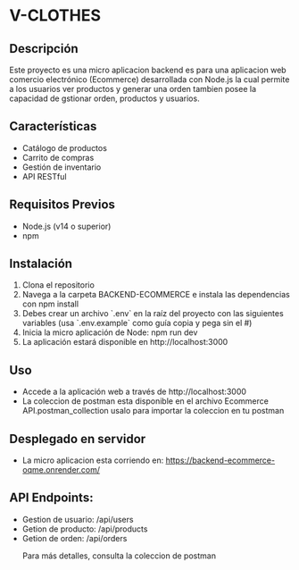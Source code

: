 <h1>V-CLOTHES</h1> 
<h2>Descripción</h2> 
<p>
  Este proyecto es una micro aplicacion backend es para una aplicacion web comercio 
  electrónico (Ecommerce) desarrollada con Node.js la cual permite a los usuarios ver productos y generar una orden tambien posee la 
  capacidad de gstionar orden, productos y usuarios.
</p>
<h2>Características</h2> 
<ul>
  <li>Catálogo de productos</li>
  <li>Carrito de compras</li>
  <li>Gestión de inventario</li>
  <li>API RESTful</li>
</ul>
<h2>Requisitos Previos</h2> 
<ul>
  <li>Node.js (v14 o superior)</li>
  <li>npm</li>
</ul>
<h2>Instalación</h2>
<ol>
  <li>Clona el repositorio</li>
  <li>Navega a la carpeta BACKEND-ECOMMERCE e instala las dependencias con npm install</li>
  <li>Debes crear un archivo `.env` en la raíz del proyecto con las siguientes variables (usa `.env.example` como guía copia y pega sin el #)</li>
  <li>Inicia la micro aplicación de Node: npm run dev</li>
  <li>La aplicación estará disponible en http://localhost:3000 </li>
</ol>
<h2>Uso</h2>
<ul>
  <li>Accede a la aplicación web a través de http://localhost:3000</li>
  <li>La coleccion de postman esta disponible en el archivo Ecommerce API.postman_collection usalo para importar la coleccion en tu postman</li>
</ul>
<h2>Desplegado en servidor</h2>
<ul>
  <li>La micro aplicacion esta corriendo en: <a href="https://backend-ecommerce-oqme.onrender.com/" target="_blank">https://backend-ecommerce-oqme.onrender.com/</a></li>
</ul>
<h2>API Endpoints:</h2>
<ul>
  <li>Gestion de usuario: /api/users </li>
  <li>Getion de producto: /api/products </li>
  <li>Getion de orden: /api/orders </li>

<p>Para más detalles, consulta la coleccion de postman</p>
</ul>
